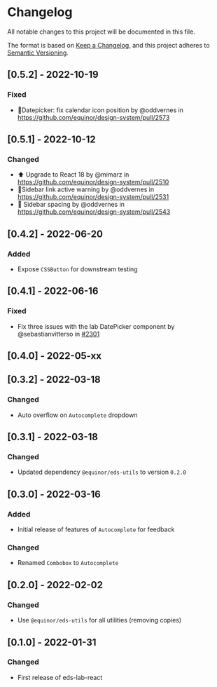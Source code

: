 # Changelog

All notable changes to this project will be documented in this file.

The format is based on [Keep a Changelog](https://keepachangelog.com/en/1.0.0/),
and this project adheres to [Semantic Versioning](https://semver.org/spec/v2.0.0.html).

## [0.5.2] - 2022-10-19

### Fixed

- 🐛Datepicker: fix calendar icon position by @oddvernes in https://github.com/equinor/design-system/pull/2573

## [0.5.1] - 2022-10-12

### Changed

- ⬆️ Upgrade to React 18 by @mimarz in https://github.com/equinor/design-system/pull/2510
- 🐛Sidebar link active warning by @oddvernes in https://github.com/equinor/design-system/pull/2531
- 💄 Sidebar spacing by @oddvernes in https://github.com/equinor/design-system/pull/2543

## [0.4.2] - 2022-06-20

### Added

- Expose `CSSButton` for downstream testing

## [0.4.1] - 2022-06-16

### Fixed

- Fix three issues with the lab DatePicker component by @sebastianvitterso in [#2301](https://github.com/equinor/design-system/pull/2301)

## [0.4.0] - 2022-05-xx

## [0.3.2] - 2022-03-18

### Changed

- Auto overflow on `Autocomplete` dropdown

## [0.3.1] - 2022-03-18

### Changed

- Updated dependency `@equinor/eds-utils` to version `0.2.0`

## [0.3.0] - 2022-03-16

### Added

- Initial release of features of `Autocomplete` for feedback

### Changed

- Renamed `Combobox` to `Autocomplete`

## [0.2.0] - 2022-02-02

### Changed

- Use `@equinor/eds-utils` for all utilities (removing copies)

## [0.1.0] - 2022-01-31

### Changed

- First release of eds-lab-react
